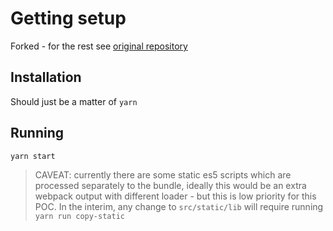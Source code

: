 # Getting setup

Forked - for the rest see [original repository](https://github.com/pentaphobe/react-playground)

## Installation

Should just be a matter of `yarn`

## Running

`yarn start`

> CAVEAT: currently there are some static es5 scripts which are processed separately to the bundle, ideally this would be an extra webpack output with different loader - but this is low priority for this POC.
> In the interim, any change to `src/static/lib` will require running `yarn run copy-static`









